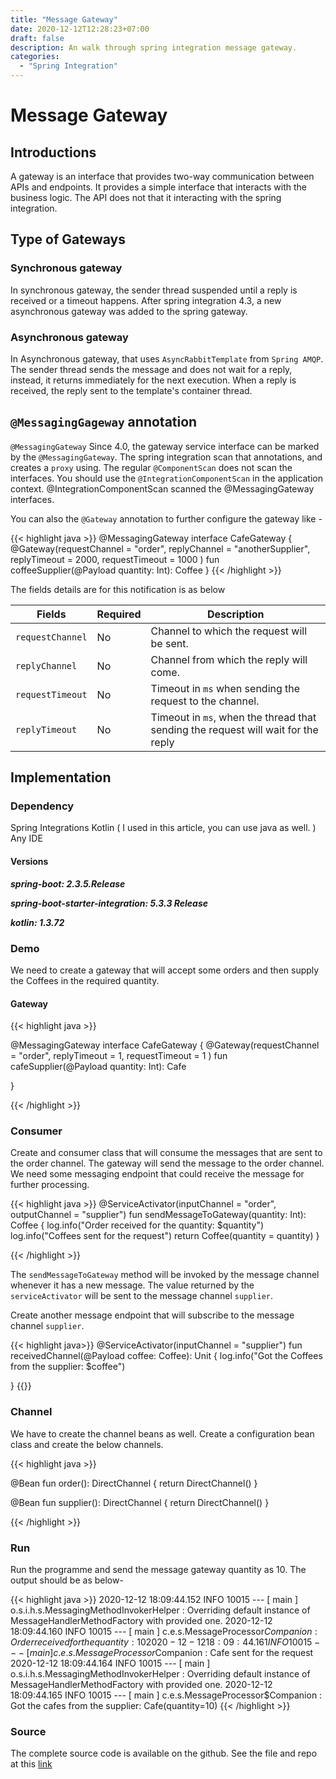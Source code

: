 ```yaml
---
title: "Message Gateway"
date: 2020-12-12T12:28:23+07:00
draft: false 
description: An walk through spring integration message gateway.
categories:
  - "Spring Integration"
---
```


# Message Gateway

## Introductions

A gateway is an interface that provides two-way communication between APIs and endpoints. It provides a simple interface that interacts with the business logic. The API does not that it interacting with the spring integration.
  
## Type of Gateways  

### Synchronous gateway

In synchronous gateway, the sender thread suspended until a reply is received or a timeout happens. After spring integration 4.3, a new asynchronous gateway was added to the spring gateway. 

### Asynchronous gateway

In Asynchronous gateway, that uses `AsyncRabbitTemplate` from `Spring AMQP`. The sender thread sends the message and does not wait for a reply, instead, it returns immediately for the next execution. When a reply is received, the reply sent to the template's container thread. 

## `@MessagingGageway` annotation 

`@MessagingGateway` Since 4.0, the gateway service interface can be marked by the `@MessagingGateway`. The spring integration scan that annotations, and creates a `proxy` using. The regular `@ComponentScan` does not scan the interfaces. You should use the `@IntegrationComponentScan` in the application context.  @IntegrationComponentScan scanned the @MessagingGateway interfaces.

You can also the `@Gateway` annotation to further configure the gateway like -  

{{< highlight java >}}
@MessagingGateway
interface CafeGateway {
    @Gateway(requestChannel = "order",
            replyChannel = "anotherSupplier",
            replyTimeout = 2000,
            requestTimeout = 1000 )
    fun coffeeSupplier(@Payload quantity: Int): Coffee
}
{{< /highlight >}}

The fields details are for this notification is as below  

| Fields | Required | Description |
|-|-|-|
|`requestChannel`| No | Channel to which the request will be sent. |
|`replyChannel`|No|Channel from which the reply will come. |
|`requestTimeout`|No| Timeout in `ms` when sending the request to the channel. |
|`replyTimeout`|No|Timeout in `ms`, when the thread that sending the request will wait for the reply |

## Implementation

### Dependency

Spring Integrations 
Kotlin ( I used in this article, you can use java as well. )
Any IDE

#### Versions

***spring-boot: 2.3.5.Release***

***spring-boot-starter-integration: 5.3.3 Release***

***kotlin: 1.3.72***

### Demo

We need to create a gateway that will accept some orders and then supply the Coffees in the required quantity.

#### Gateway 

{{< highlight java >}} 

@MessagingGateway
interface CafeGateway {
    @Gateway(requestChannel = "order",
            replyTimeout = 1,
            requestTimeout = 1 )
    fun cafeSupplier(@Payload quantity: Int): Cafe

}

{{< /highlight >}} 

### Consumer

Create and consumer class that will consume the messages that are sent to the order channel. The gateway will send the message to the order channel. We need some messaging endpoint that could receive the message for further processing. 

{{< highlight java >}} 
@ServiceActivator(inputChannel = "order", outputChannel = "supplier")
fun sendMessageToGateway(quantity: Int): Coffee {
    log.info("Order received for the quantity: $quantity")
    log.info("Coffees sent for the request")
    return Coffee(quantity = quantity)
}

{{< /highlight >}}

The `sendMessageToGateway` method will be invoked by the message channel whenever it has a new message. The value returned by the `serviceActivator` will be sent to the message channel `supplier`.  

Create another message endpoint that will subscribe to the message channel `supplier`.

{{< highlight java>}}
@ServiceActivator(inputChannel = "supplier")
fun receivedChannel(@Payload coffee: Coffee): Unit {
    log.info("Got the Coffees from the supplier: $coffee")

}
{{</highlight>}}

### Channel

We have to create the channel beans as well. Create a configuration bean class and create the below channels. 

{{< highlight java >}}

@Bean
fun order(): DirectChannel {
    return DirectChannel()
}

@Bean
fun supplier(): DirectChannel {
    return DirectChannel()
}

{{< /highlight >}}

### Run

Run the programme and send the message gateway quantity as 10. The output should be as below- 

{{< highlight java >}}
2020-12-12 18:09:44.152  INFO 10015 --- [           main ] o.s.i.h.s.MessagingMethodInvokerHelper   : Overriding default instance of MessageHandlerMethodFactory with provided one.
2020-12-12 18:09:44.160  INFO 10015 --- [           main ] c.e.s.MessageProcessor$Companion         : Order received for the quantity: 10
2020-12-12 18:09:44.161  INFO 10015 --- [           main ] c.e.s.MessageProcessor$Companion         : Cafe sent for the request
2020-12-12 18:09:44.164  INFO 10015 --- [           main ] o.s.i.h.s.MessagingMethodInvokerHelper   : Overriding default instance of MessageHandlerMethodFactory with provided one.
2020-12-12 18:09:44.165  INFO 10015 --- [           main ] c.e.s.MessageProcessor$Companion         : Got the cafes from the supplier: Cafe(quantity=10)
{{< /highlight >}}

### Source

The complete source code is available on the github. See the file and repo at this [link](https://github.com/vikasontech/spring-integration-demo/blob/master/src/test/kotlin/com/example/springintegrationdemo2/DefaultGatewayExample.kt)



